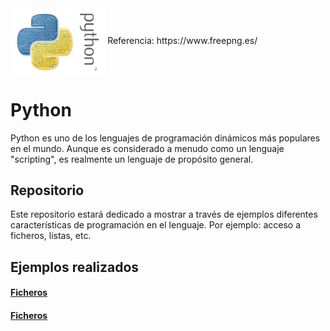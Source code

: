 <img align="center" src="https://github.com/jpexposito/jpexposito/blob/main/imagen/python.png"  width="30%" height="30%" alt="Phyton @jpexposito">
Referencia: https://www.freepng.es/

# Python
Python es uno de los lenguajes de programación dinámicos más populares en el mundo. Aunque es considerado a menudo como un lenguaje "scripting", es realmente un lenguaje de propósito general.
## Repositorio
Este repositorio estará dedicado a mostrar a través de ejemplos diferentes características de programación en el lenguaje. Por ejemplo: acceso a ficheros, listas, etc.

## Ejemplos realizados
#### [Ficheros](fichero/README.md)
#### [Ficheros](test-unitarios/README.md)

